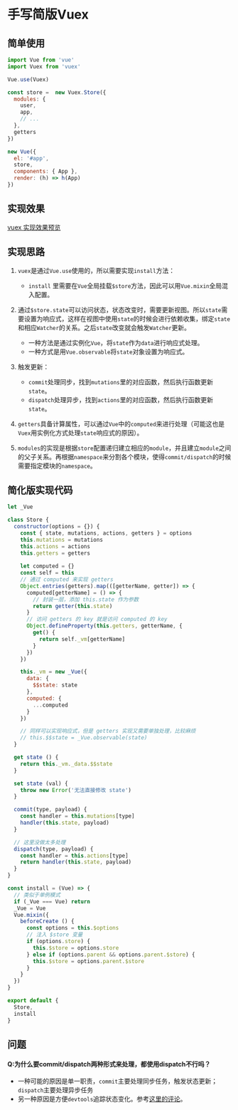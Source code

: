 # 手写简版Vuex

## 简单使用

```javascript
import Vue from 'vue'
import Vuex from 'vuex'

Vue.use(Vuex)

const store =  new Vuex.Store({
  modules: {
    user,
    app,
    // ...
  },
  getters
})

new Vue({
  el: '#app',
  store,
  components: { App },
  render: (h) => h(App)
})
```

## 实现效果

[vuex 实现效果预览](https://codesandbox.io/s/polished-dust-r04fj?file=/src/vuex/index.js)

## 实现思路

1. `vuex`是通过`Vue.use`使用的，所以需要实现`install`方法：
   - `install` 里需要在`Vue`全局挂载`$store`方法，因此可以用`Vue.mixin`全局混入配置。
2. 通过`$store.state`可以访问状态，状态改变时，需要更新视图。所以`state`需要设置为响应式，这样在视图中使用`state`的时候会进行依赖收集，绑定`state`和相应`Watcher`的关系。之后`state`改变就会触发`Watcher`更新。
   - 一种方法是通过实例化`Vue`，将`state`作为`data`进行响应式处理。
   - 一种方式是用`Vue.observable`将`state`对象设置为响应式。

3. 触发更新：
   - `commit`处理同步，找到`mutations`里的对应函数，然后执行函数更新`state`。
   - `dispatch`处理异步，找到`actions`里的对应函数，然后执行函数更新`state`。

4. `getters`具备计算属性，可以通过`Vue`中的`computed`来进行处理（可能这也是`Vuex`用实例化方式处理`state`响应式的原因）。
5. `modules`的实现是根据`store`配置递归建立相应的`module`，并且建立`module`之间的父子关系。再根据`namespace`来分割各个模块，使得`commit/dispatch`的时候需要指定模块的`namespace`。

## 简化版实现代码

```javascript
let _Vue

class Store {
  constructor(options = {}) {
    const { state, mutations, actions, getters } = options
    this.mutations = mutations
    this.actions = actions
    this.getters = getters
    
    let computed = {}
    const self = this
    // 通过 computed 来实现 getters
    Object.entries(getters).map(([getterName, getter]) => {
      computed[getterName] = () => {
        // 封装一层，添加 this.state 作为参数
        return getter(this.state)
      }
      // 访问 getters 的 key 就是访问 computed 的 key
      Object.defineProperty(this.getters, getterName, {
        get() {
          return self._vm[getterName]
        }
      })
    })

    this._vm = new _Vue({
      data: {
        $$state: state
      },
      computed: {
        ...computed
      }
    })

    // 同样可以实现响应式，但是 getters 实现又需要单独处理，比较麻烦
    // this.$$state = _Vue.observable(state)
  }

  get state () {
    return this._vm._data.$$state
  }

  set state (val) {
    throw new Error('无法直接修改 state')
  }

  commit(type, payload) {
    const handler = this.mutations[type]
    handler(this.state, payload)
  }

  // 这里没做太多处理
  dispatch(type, payload) {
    const handler = this.actions[type]
    return handler(this.state, payload)
  }
}

const install = (Vue) => {
  // 类似于单例模式
  if (_Vue === Vue) return
  _Vue = Vue
  Vue.mixin({
    beforeCreate () {
      const options = this.$options
      // 注入 $store 变量
      if (options.store) {
        this.$store = options.store
      } else if (options.parent && options.parent.$store) {
        this.$store = options.parent.$store
      }
    }
  })
}

export default {
  Store,
  install
}
```

## 问题

#### Q:为什么要commit/dispatch两种形式来处理，都使用dispatch不行吗？

- 一种可能的原因是单一职责，`commit`主要处理同步任务，触发状态更新；`dispatch`主要处理异步任务
- 另一种原因是方便`devtools`追踪状态变化。参考[这里的评论](https://juejin.cn/post/6844904054108192776)。
